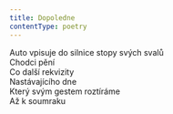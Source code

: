 ```yaml
---
title: Dopoledne
contentType: poetry
---
```


<section>

Auto vpisuje do silnice stopy svých svalů  
Chodci pění  
Co další rekvizity  
Nastávajícího dne  
Který svým gestem roztíráme  
Až k soumraku

</section>
